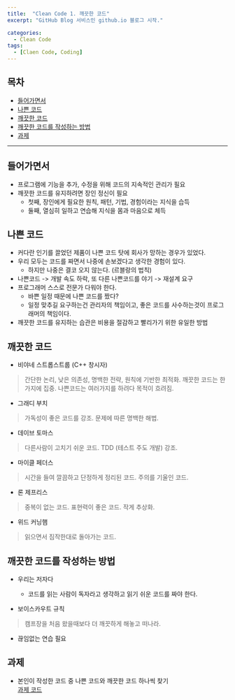 ```yaml
---
title:  "Clean Code 1. 깨끗한 코드"
excerpt: "GitHub Blog 서비스인 github.io 블로그 시작."

categories:
  - Clean Code
tags:
  - [Claen Code, Coding]
---  
```

## 목차 ##
- [들어가면서](#1)
- [나쁜 코드](#2)
- [깨끗한 코드](#3)
- [깨끗한 코드를 작성하는 방법](#4)
- [과제](#5)

---

<a name="1"></a>
## 들어가면서 ##
- 프로그램에 기능을 추가, 수정을 위해 코드의 지속적인 관리가 필요 
- 깨끗한 코드를 유지하려면 장인 정신이 필요 
  - 첫째, 장인에게 필요한 원칙, 패턴, 기법, 경험이라는 지식을 습득 
  - 둘째, 열심히 일하고 연습해 지식을 몸과 마음으로 체득

<a name="2"></a>
## 나쁜 코드 ##
- 커다란 인기를 끌었던 제품이 나쁜 코드 탓에 회사가 망하는 경우가 있었다.
- 우리 모두는 코드를 짜면서 나중에 손보겠다고 생각한 경험이 있다. 
  - 하지만 나중은 결코 오지 않는다. (르블랑의 법칙)
- 나쁜코드 -> 개발 속도 하락, 또 다른 나쁜코드를 야기 -> 재설계 요구
- 프로그래머 스스로 전문가 다워야 한다.
  - 바쁜 일정 때문에 나쁜 코드를 짰다?
  - 일정 맞추길 요구하는건 관리자의 책임이고, 좋은 코드를 사수하는것이 프로그래머의 책임이다.
- 깨끗한 코드를 유지하는 습관은 비용을 절감하고 빨리가기 위한 유일한 방법

<a name="3"></a>
## 깨끗한 코드 ##
- 비야네 스트롭스트룹 (C++ 창시자)
> 간단한 논리, 낮은 의존성, 명백한 전략, 원칙에 기반한 최적화. 깨끗한 코드는 한가지에 집중. 나쁜코드는 여러가지를 하려다 목적이 흐려짐.
- 그래디 부치 
> 가독성이 좋은 코드를 강조. 문제에 따른 명백한 해법.
- 데이브 토마스
> 다른사람이 고치기 쉬운 코드. TDD (테스트 주도 개발) 강조.
- 마이클 페더스
> 시간을 들여 깔끔하고 단정하게 정리된 코드. 주의를 기울인 코드.
- 론 제프리스
> 중복이 없는 코드. 표현력이 좋은 코드. 작게 추상화.
- 위드 커닝햄
> 읽으면서 짐작한대로 돌아가는 코드.

<a name="4"></a>
## 깨끗한 코드를 작성하는 방법 ##
- 우리는 저자다
  - 코드를 읽는 사람이 독자라고 생각하고 읽기 쉬운 코드를 짜야 한다.
  
- 보이스카우트 규칙
> 캠프장을 처음 왔을때보다 더 깨끗하게 해놓고 떠나라.
- 끊임없는 연습 필요
<a name="5"></a>
## 과제 ##
- 본인이 작성한 코드 중 나쁜 코드와 깨끗한 코드 하나씩 찾기  
[과제 코드](https://checknote.notion.site/1-5c1386c08620494dbbcab76103776c96)